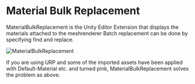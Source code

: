 # Material Bulk Replacement

MaterialBulkReplacement is the Unity Editor Extension that displays the materials attached to the meshrenderer
Batch replacement can be done by specifying find and replace.

![MaterialBulkReplacement](https://user-images.githubusercontent.com/33142993/206462560-cfe675d2-6db5-4246-87c3-cea0a9279004.gif)

If you are using URP and some of the imported assets have been applied with Default-Material etc. and turned pink,
MaterialBulkReplacement solves the problem as above.
